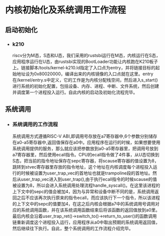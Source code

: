 # 内核初始化及系统调用工作流程



## 启动初始化

+ ### k210
    ​		riscv分为M态，S态和U态，我们采用的rustsbi运行在M态，内核运行在S态，应用程序运行在U态，由rustsbi实现的BootLoader功能让内核跑在K210板子上。链接脚本/tools/kernel-k210.ld指定了入口点为entry，并将链接目标的起始地址设为0x80020000，编译出来的内核镜像的入口点就在这里。entry在/kernel/entry.s中定义，它的工作是为内核分配栈空间，然后进入s_start()进行系统的初始化配置，包括设备、内存、进程、中断、文件系统，然后创建并调度第一个进程投入运行。自此内核的启动及初始化流程完毕。



## 系统调用

+ ### 系统调用的工作流程
    ​		系统调用方式遵循RISC-V ABI,即调用号存放在a7寄存器中,6个参数分别储存在a0-a5寄存器中,返回值保存在a0中。应用程序在运行的时候，如果想要使用系统调用提供的服务，那么就应该把参数放到a0-a5寄存器里，把调用号放到a7寄存器里，然后使用ecall指令。CPU的ecall指令做了4件事，从U态切换到S态，把当前的指令地址保存在sepc寄存器，将scause寄存器的值设置为8，跳转到stvec寄存器里存放的指令地址，这个地址在内核调度每个进程投入运行的时候被设置为user_trap_vec的首地址也就是trampoline段的首地址。然后从user_trap_vec进入到user_trap(),由于执行ecall指令的时候scause的值被设置为8，所以会进入系统调用处理流程handle_syscall()。在这里该进程的上下文中的sepc的值会被加4，因为与异常和设备中断不同的是，系统调用返回之后不应该再次执行原来的指令ecall，而应该执行下一个指令，所以该进程的上下文中的sepc的值要加4，在这之后内核会根据a7中的系统调用号调用对应的系统调用函数，并在该系统调用函数结束后将该函数的返回值放到a0里。最后内核会沿着user_trap_ret()->switch_to()->return_to_user()的函数调用链重新调度这个进程投入运行，应用程序从a0中取出预期的系统调用返回值，然后继续往下执行。自此，整个系统调用的工作流程介绍完毕。